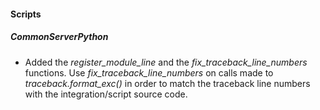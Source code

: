 
#### Scripts
##### CommonServerPython
- Added the *register_module_line* and the *fix_traceback_line_numbers* functions.
Use *fix_traceback_line_numbers* on calls made to *traceback.format_exc()* in order to match the traceback line numbers with the integration/script source code.
